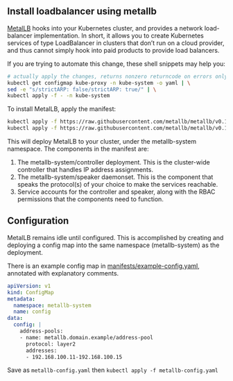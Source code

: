 ## Install loadbalancer using metallb

[MetalLB](https://metallb.universe.tf/concepts/) hooks into your Kubernetes cluster, and provides a network load-balancer implementation. In short, it allows you to create Kubernetes services of type LoadBalancer in clusters that don’t run on a cloud provider, and thus cannot simply hook into paid products to provide load balancers.

If you are trying to automate this change, these shell snippets may help you:

```bash
# actually apply the changes, returns nonzero returncode on errors only
kubectl get configmap kube-proxy -n kube-system -o yaml | \
sed -e "s/strictARP: false/strictARP: true/" | \
kubectl apply -f - -n kube-system
```
To install MetalLB, apply the manifest:

```bash
kubectl apply -f https://raw.githubusercontent.com/metallb/metallb/v0.12.1/manifests/namespace.yaml
kubectl apply -f https://raw.githubusercontent.com/metallb/metallb/v0.12.1/manifests/metallb.yaml
```

This will deploy MetalLB to your cluster, under the metallb-system namespace. The components in the manifest are:

1. The metallb-system/controller deployment. This is the cluster-wide controller that handles IP address assignments.
2. The metallb-system/speaker daemonset. This is the component that speaks the protocol(s) of your choice to make the services reachable.
3. Service accounts for the controller and speaker, along with the RBAC permissions that the components need to function.

## Configuration

MetalLB remains idle until configured. This is accomplished by creating and deploying a config map into the same namespace (metallb-system) as the deployment.

There is an example config map in [manifests/example-config.yaml](https://raw.githubusercontent.com/metallb/metallb/v0.12.1/manifests/example-config.yaml), annotated with explanatory comments.


```yaml
apiVersion: v1
kind: ConfigMap
metadata:
  namespace: metallb-system
  name: config
data:
  config: |
    address-pools:
    - name: metallb.domain.example/address-pool
      protocol: layer2
      addresses:
      - 192.168.100.11-192.168.100.15
```

Save as `metallb-config.yaml` then `kubectl apply -f metallb-config.yaml`